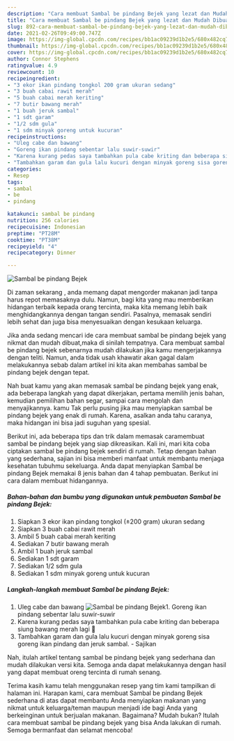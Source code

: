 ```yaml
---
description: "Cara membuat Sambal be pindang Bejek yang lezat dan Mudah Dibuat"
title: "Cara membuat Sambal be pindang Bejek yang lezat dan Mudah Dibuat"
slug: 892-cara-membuat-sambal-be-pindang-bejek-yang-lezat-dan-mudah-dibuat
date: 2021-02-26T09:49:00.747Z
image: https://img-global.cpcdn.com/recipes/bb1ac09239d1b2e5/680x482cq70/sambal-be-pindang-bejek-foto-resep-utama.jpg
thumbnail: https://img-global.cpcdn.com/recipes/bb1ac09239d1b2e5/680x482cq70/sambal-be-pindang-bejek-foto-resep-utama.jpg
cover: https://img-global.cpcdn.com/recipes/bb1ac09239d1b2e5/680x482cq70/sambal-be-pindang-bejek-foto-resep-utama.jpg
author: Connor Stephens
ratingvalue: 4.9
reviewcount: 10
recipeingredient:
- "3 ekor ikan pindang tongkol 200 gram ukuran sedang"
- "3 buah cabai rawit merah"
- "5 buah cabai merah keriting"
- "7 butir bawang merah"
- "1 buah jeruk sambal"
- "1 sdt garam"
- "1/2 sdm gula"
- "1 sdm minyak goreng untuk kucuran"
recipeinstructions:
- "Uleg cabe dan bawang"
- "Goreng ikan pindang sebentar lalu suwir-suwir"
- "Karena kurang pedas saya tambahkan pula cabe kriting dan beberapa siung bawang merah lagi 🤭"
- "Tambahkan garam dan gula lalu kucuri dengan minyak goreng sisa goreng ikan pindang dan jeruk sambal. Sajikan"
categories:
- Resep
tags:
- sambal
- be
- pindang

katakunci: sambal be pindang 
nutrition: 256 calories
recipecuisine: Indonesian
preptime: "PT28M"
cooktime: "PT38M"
recipeyield: "4"
recipecategory: Dinner

---
```



![Sambal be pindang Bejek](https://img-global.cpcdn.com/recipes/bb1ac09239d1b2e5/680x482cq70/sambal-be-pindang-bejek-foto-resep-utama.jpg)

Di zaman  sekarang , anda memang dapat mengorder makanan jadi tanpa harus repot memasaknya dulu. Namun, bagi kita yang mau memberikan hidangan terbaik kepada orang tercinta, maka kita memang lebih baik menghidangkannya dengan tangan sendiri. Pasalnya, memasak sendiri lebih sehat dan juga bisa menyesuaikan dengan kesukaan keluarga.

Jika anda sedang mencari ide cara membuat sambal be pindang bejek yang nikmat dan mudah dibuat,maka di sinilah tempatnya. Cara membuat sambal be pindang bejek  sebenarnya mudah dilakukan jika kamu mengerjakannya dengan teliti. Namun, anda tidak usah khawatir akan gagal dalam melakukannya 
sebab dalam artikel ini kita akan membahas sambal be pindang bejek dengan tepat.  



Nah buat kamu yang akan memasak sambal be pindang bejek yang enak, ada beberapa langkah yang dapat dikerjakan, pertama memilih jenis bahan, kemudian pemilihan bahan segar, sampai cara mengolah dan menyajikannya. kamu Tak perlu pusing jika mau menyiapkan sambal be pindang bejek yang enak di rumah. Karena, asalkan anda  tahu caranya, maka hidangan ini bisa jadi suguhan yang spesial.

Berikut ini, ada beberapa tips dan trik dalam memasak caramembuat sambal be pindang bejek yang siap dikreasikan. Kali ini, mari kita coba ciptakan sambal be pindang bejek sendiri di rumah. Tetap dengan bahan yang sederhana, sajian ini bisa memberi manfaat untuk membantu menjaga kesehatan tubuhmu sekeluarga. Anda dapat menyiapkan Sambal be pindang Bejek memakai 8 jenis bahan dan 4 tahap pembuatan. Berikut ini cara dalam membuat hidangannya.

<!--inarticleads1-->

##### Bahan-bahan dan bumbu yang digunakan untuk pembuatan Sambal be pindang Bejek:

1. Siapkan 3 ekor ikan pindang tongkol (±200 gram) ukuran sedang
1. Siapkan 3 buah cabai rawit merah
1. Ambil 5 buah cabai merah keriting
1. Sediakan 7 butir bawang merah
1. Ambil 1 buah jeruk sambal
1. Sediakan 1 sdt garam
1. Sediakan 1/2 sdm gula
1. Sediakan 1 sdm minyak goreng untuk kucuran




<!--inarticleads2-->

##### Langkah-langkah membuat Sambal be pindang Bejek:

1. Uleg cabe dan bawang
<img src="https://img-global.cpcdn.com/steps/cbd88924f23b66f2/160x128cq70/sambal-be-pindang-bejek-langkah-memasak-1-foto.jpg" alt="Sambal be pindang Bejek">1. Goreng ikan pindang sebentar lalu suwir-suwir
1. Karena kurang pedas saya tambahkan pula cabe kriting dan beberapa siung bawang merah lagi 🤭
1. Tambahkan garam dan gula lalu kucuri dengan minyak goreng sisa goreng ikan pindang dan jeruk sambal. - Sajikan




Nah, itulah artikel tentang  sambal be pindang bejek  yang sederhana dan mudah dilakukan versi kita. Semoga anda dapat melakukannya dengan hasil yang dapat membuat oreng tercinta di rumah senang. 

Terima kasih kamu telah menggunakan resep yang tim kami tampilkan di halaman ini. Harapan kami, cara membuat  Sambal be pindang Bejek sederhana di atas dapat membantu Anda menyiapkan makanan yang nikmat untuk keluarga/teman maupun menjadi ide bagi Anda yang berkeinginan untuk berjualan makanan. Bagaimana? Mudah bukan? Itulah cara membuat sambal be pindang bejek yang bisa Anda lakukan di rumah. Semoga bermanfaat dan selamat mencoba!

